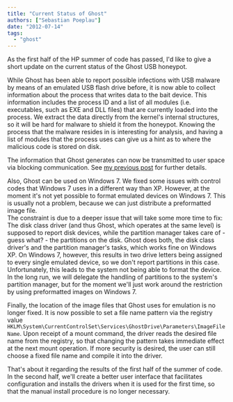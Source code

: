 ```yaml
---
title: "Current Status of Ghost"
authors: ["Sebastian Poeplau"]
date: "2012-07-14"
tags: 
  - "ghost"
---
```


As the first half of the HP summer of code has passed, I'd like to give a short update on the current status of the Ghost USB honeypot.  
  
While Ghost has been able to report possible infections with USB malware by means of an emulated USB flash drive before, it is now able to collect information about the process that writes data to the bait device. This information includes the process ID and a list of all modules (i.e. executables, such as EXE and DLL files) that are currently loaded into the process. We extract the data directly from the kernel's internal structures, so it will be hard for malware to shield it from the honeypot. Knowing the process that the malware resides in is interesting for analysis, and having a list of modules that the process uses can give us a hint as to where the malicious code is stored on disk.  
  
The information that Ghost generates can now be transmitted to user space via blocking communication. See [my previous post](https://honeynet.org/node/888) for further details.  
  
Also, Ghost can be used on Windows 7. We fixed some issues with control codes that Windows 7 uses in a different way than XP. However, at the moment it's not yet possible to format emulated devices on Windows 7. This is usually not a problem, because we can just distribute a preformatted image file.  
The constraint is due to a deeper issue that will take some more time to fix: The disk class driver (and thus Ghost, which operates at the same level) is supposed to report disk devices, while the partition manager takes care of - guess what? - the partitions on the disk. Ghost does both, the disk class driver's and the partition manager's tasks, which works fine on Windows XP. On Windows 7, however, this results in two drive letters being assigned to every single emulated device, so we don't report partitions in this case. Unfortunately, this leads to the system not being able to format the device.  
In the long run, we will delegate the handling of partitions to the system's partition manager, but for the moment we'll just work around the restriction by using preformatted images on Windows 7. 
  
Finally, the location of the image files that Ghost uses for emulation is no longer fixed. It is now possible to set a file name pattern via the registry value `HKLM\System\CurrentControlSet\Services\GhostDrive\Parameters\ImageFileName`. Upon receipt of a mount command, the driver reads the desired file name from the registry, so that changing the pattern takes immediate effect at the next mount operation. If more security is desired, the user can still choose a fixed file name and compile it into the driver.  
  
That's about it regarding the results of the first half of the summer of code. In the second half, we'll create a better user interface that facilitates configuration and installs the drivers when it is used for the first time, so that the manual install procedure is no longer necessary.
